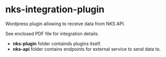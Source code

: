 # nks-integration-plugin
Wordpress plugin allowing to receive data from NKS API. 

See enclosed PDF file for integration details.

* **nks-plugin** folder containds plugins itself.
* **nks-api** folder contains endpoints for external service to send data to.
